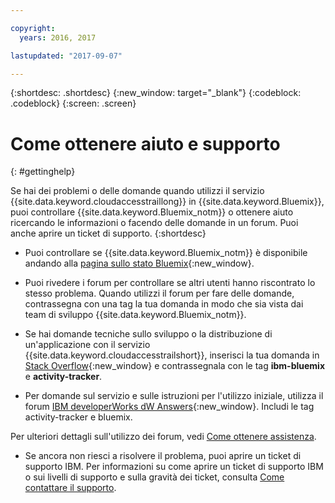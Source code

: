 ```yaml
---

copyright:
  years: 2016, 2017

lastupdated: "2017-09-07"

---
```



{:shortdesc: .shortdesc}
{:new_window: target="_blank"}
{:codeblock: .codeblock}
{:screen: .screen}


# Come ottenere aiuto e supporto
{: #gettinghelp}

Se hai dei problemi o delle domande quando utilizzi il servizio {{site.data.keyword.cloudaccesstraillong}}
in {{site.data.keyword.Bluemix}}, puoi controllare {{site.data.keyword.Bluemix_notm}}
o ottenere aiuto ricercando le informazioni o facendo delle domande in un forum. Puoi anche aprire un ticket di supporto.
{:shortdesc}

* Puoi controllare se {{site.data.keyword.Bluemix_notm}} è disponibile andando alla
[pagina sullo stato Bluemix](https://developer.ibm.com/bluemix/support/#status){:new_window}.

* Puoi rivedere i forum per controllare se altri utenti hanno riscontrato lo stesso problema. Quando utilizzi il forum per fare delle domande, contrassegna con una tag la tua domanda in modo che sia vista dai team di sviluppo {{site.data.keyword.Bluemix_notm}}.
<!--Insert the appropriate Stack Overflow tag for your service for <service_keyword> in URL and text below:  -->
  * Se hai domande tecniche sullo sviluppo o la distribuzione di un'applicazione con il servizio
{{site.data.keyword.cloudaccesstrailshort}}, inserisci la tua domanda in
[Stack Overflow](http://stackoverflow.com/search?q=activity-tracker+ibm-bluemix){:new_window} e contrassegnala con le tag **ibm-bluemix** e
**activity-tracker**.
<!--Insert the appropriate dW Answers tag for your service for <service_keyword> in URL below:  -->
  * Per domande sul servizio e sulle istruzioni per l'utilizzo iniziale, utilizza il forum  [IBM
developerWorks dW Answers](https://developer.ibm.com/answers/topics/activity-tracker/?smartspace=bluemix){:new_window}. Includi le tag activity-tracker e bluemix.

Per ulteriori dettagli sull'utilizzo dei forum, vedi [Come ottenere assistenza](https://www.{DomainName}/docs/support/index.html#getting-help).

* Se ancora non riesci a risolvere il problema, puoi aprire un ticket di supporto IBM. Per informazioni su come aprire un ticket di supporto IBM o sui livelli di supporto e sulla gravità dei ticket, consulta [Come contattare il supporto](https://www.{DomainName}/docs/support/index.html#contacting-support).

